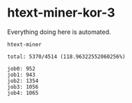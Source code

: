 # htext-miner-kor-3

Everything doing here is automated.

```
htext-miner

total: 5370/4514 (118.96322552060256%)

job0: 952
job1: 943
job2: 1354
job3: 1056
job4: 1065
```